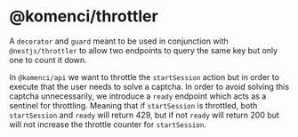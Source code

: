 # @komenci/throttler

A `decorator` and `guard` meant to be used in conjunction with `@nestjs/throttler` to allow two endpoints to query the same key but only one to count it down.

In `@komenci/api` we want to throttle the `startSession` action but in order to execute that the user needs to solve a captcha. In order to avoid solving this captcha unnecessarily, we introduce a `ready` endpoint which acts as a sentinel for throttling. Meaning that if `startSession` is throttled, both `startSession` and `ready` will return 429, but if not `ready` will return 200 but will not increase the throttle counter for `startSession`.